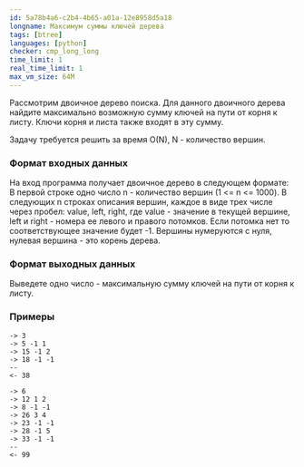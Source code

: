 ```yaml
---
id: 5a78b4a6-c2b4-4b65-a01a-12e8958d5a18
longname: Максимум суммы ключей дерева
tags: [btree]
languages: [python]
checker: cmp_long_long
time_limit: 1
real_time_limit: 1
max_vm_size: 64M
---
```


Рассмотрим двоичное дерево поиска. Для данного двоичного дерева найдите максимально возможную сумму ключей на пути от корня к листу. Ключи корня и листа также входят в эту сумму.

Задачу требуется решить за время O(N), N - количество вершин.

### Формат входных данных

На вход программа получает двоичное дерево в следующем формате:
В первой строке одно число n - количество вершин (1 <= n <= 1000). В следующих n строках описания вершин, каждое в виде трех числе через пробел: value, left, right, где value - значение в текущей вершине, left и right - номера ее левого и правого потомков. Если потомка нет то соответствующее значение будет -1. Вершины нумеруются с нуля, нулевая вершина - это корень дерева.

### Формат выходных данных

Выведете одно число - максимальную сумму ключей на пути от корня к листу.

### Примеры

```
-> 3
-> 5 -1 1
-> 15 -1 2
-> 18 -1 -1
--
<- 38
```

```
-> 6
-> 12 1 2
-> 8 -1 -1
-> 26 3 4
-> 23 -1 -1
-> 28 -1 5
-> 33 -1 -1
--
<- 99
```
